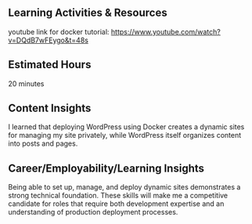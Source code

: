 ## Learning Activities & Resources
youtube link for docker tutorial:   https://www.youtube.com/watch?v=DQdB7wFEygo&t=48s

## Estimated Hours
20 minutes

## Content Insights 
I learned that deploying WordPress using Docker creates a dynamic sites for managing my site privately, while WordPress itself organizes content into posts and pages.

## Career/Employability/Learning Insights
Being able to set up, manage, and deploy dynamic sites demonstrates a strong technical foundation. These skills will make me a competitive candidate for roles that require both development expertise and an understanding of production deployment processes.